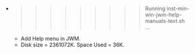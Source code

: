* >>>>>>>>> Running inst-min-win-jwm-help-manuals-text.sh ...
  * Add Help menu in JWM.
  * Disk size = 2361072K. Space Used = 36K.
